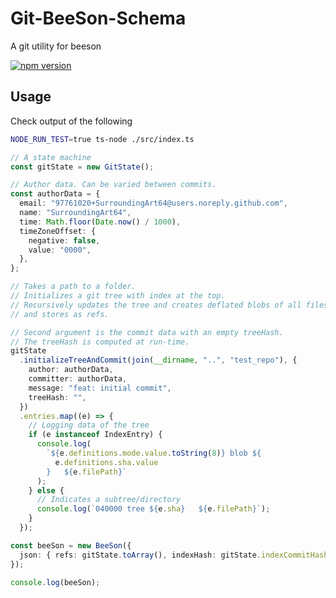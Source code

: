 # Git-BeeSon-Schema

A git utility for beeson

[![npm version](https://img.shields.io/npm/v/git-beeson-schema.svg?label=npm&color=brightgreen)](https://www.npmjs.com/package/git-beeson-schema)

## Usage

Check output of the following

```sh
NODE_RUN_TEST=true ts-node ./src/index.ts
```

```ts
// A state machine
const gitState = new GitState();

// Author data. Can be varied between commits.
const authorData = {
  email: "97761020+SurroundingArt64@users.noreply.github.com",
  name: "SurroundingArt64",
  time: Math.floor(Date.now() / 1000),
  timeZoneOffset: {
    negative: false,
    value: "0000",
  },
};

// Takes a path to a folder.
// Initializes a git tree with index at the top.
// Recursively updates the tree and creates deflated blobs of all files
// and stores as refs.

// Second argument is the commit data with an empty treeHash.
// The treeHash is computed at run-time.
gitState
  .initializeTreeAndCommit(join(__dirname, "..", "test_repo"), {
    author: authorData,
    committer: authorData,
    message: "feat: initial commit",
    treeHash: "",
  })
  .entries.map((e) => {
    // Logging data of the tree
    if (e instanceof IndexEntry) {
      console.log(
        `${e.definitions.mode.value.toString(8)} blob ${
          e.definitions.sha.value
        }   ${e.filePath}`
      );
    } else {
      // Indicates a subtree/directory
      console.log(`040000 tree ${e.sha}   ${e.filePath}`);
    }
  });

const beeSon = new BeeSon({
  json: { refs: gitState.toArray(), indexHash: gitState.indexCommitHash },
});

console.log(beeSon);
```
